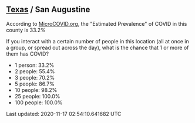
## [Texas](/united-states/texas) / San Augustine

According to [MicroCOVID.org](http://microcovid.org),
the "Estimated Prevalence" of COVID in this county is 33.2%

If you interact with a certain number of people in this location
(all at once in a group, or spread out across the day), what is the chance that
1 or more of them has COVID?

- 1 person: 33.2%
- 2 people: 55.4%
- 3 people: 70.2%
- 5 people: 86.7%
- 10 people: 98.2%
- 25 people: 100.0%
- 100 people: 100.0%

Last updated: 2020-11-17 02:54:10.641682 UTC
